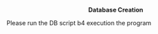 <p style="text-align: center;"> <b>Database Creation </b></p>

Please run the DB script  b4 execution the program 
